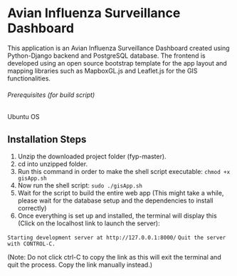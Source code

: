 # Avian Influenza Surveillance Dashboard
This application is an Avian Influenza Surveillance Dashboard created
using Python-Django backend and PostgreSQL database.
The frontend is developed using an open source bootstrap template for the app layout
and mapping libraries such as MapboxGL.js and Leaflet.js for the GIS functionalities.

###### Prerequisites (for build script)
Ubuntu OS 

## Installation Steps
1. Unzip the downloaded project folder (fyp-master).
2. cd into unzipped folder.
3. Run this command in order to make the shell script executable:
    ```chmod +x gisApp.sh```
4. Now run the shell script:
    ```sudo ./gisApp.sh```
5. Wait for the script to build the entire web app (This might take a while, please wait for the database setup and the dependencies to install correctly)
6. Once everything is set up and installed, the terminal will display this (Click on the localhost link to launch the server):

```Starting development server at http://127.0.0.1:8000/```
```Quit the server with CONTROL-C.```

(Note: Do not click ctrl-C to copy the link as this will exit the terminal and quit the process. Copy the link manually instead.)





